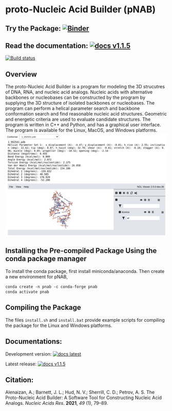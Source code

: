 # proto-Nucleic Acid Builder (pNAB)
## Try the Package: [![Binder](https://mybinder.org/badge_logo.svg)](https://mybinder.org/v2/gh/GT-NucleicAcids/pnab/HEAD?labpath=binder%2Fdriver.ipynb)
## Read the documentation: [![docs v1.1.5](https://img.shields.io/badge/docs-v1.1.5-blue)](https://proto-nucleic-acid-builder-v1-1-5.netlify.app/html/index.html)

[![Build status](https://ci.appveyor.com/api/projects/status/2p4va7lxm8q8q1ro/branch/master?svg=true)](https://ci.appveyor.com/project/alenaizan/pnab-8kj78/branch/master)

## Overview
The proto-Nucleic Acid Builder is a program for modeling the 3D strucutres of DNA, RNA, and nucleic acid analogs. Nucleic acids with alternative backbones or nucleobases can be constructed by the program by supplying the 3D structure of isolated backbones or nucleobases. The program can perform a helical parameter search and backbone conformation search and find reasonable nucleic acid structures. Geometric and energetic criteria are used to evaluate candidate structures. The program is written in C++ and Python, and has a graphical user interface. The program is available for the Linux, MacOS, and Windows platforms. 
![image](Doxygen/images/output.png)

## Installing the Pre-compiled Package Using the conda package manager
To install the conda package, first install miniconda/anaconda. Then create a new environment for pNAB,
```
conda create -n pnab -c conda-forge pnab
conda activate pnab
```
## Compiling the Package
The files `install.sh` and `install.bat` provide example scripts for compiling the package for the Linux and Windows platforms. 

## Documentations:
Development version: [![docs latest](https://img.shields.io/badge/docs-latest-blue)](https://gt-nucleicacids.github.io/pnab/html/index.html)

Latest release: [![docs v1.1.5](https://img.shields.io/badge/docs-v1.1.5-blue)](https://proto-nucleic-acid-builder-v1-1-5.netlify.app/html/index.html)

## Citation:
Alenaizan, A.; Barnett, J. L.; Hud, N. V.; Sherrill, C. D.; Petrov, A. S. The Proto-Nucleic Acid Builder: A Software Tool for Constructing Nucleic Acid Analogs. *Nucleic Acids Res*. **2021**, *49* (1), 79–89.
